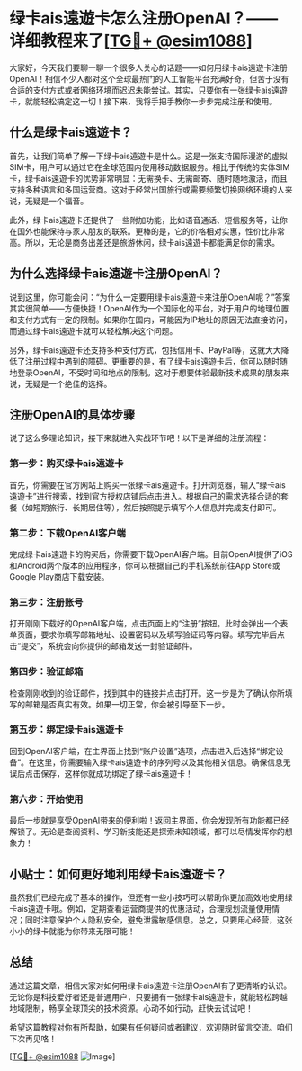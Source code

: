 # 绿卡ais遠遊卡怎么注册OpenAI？——详细教程来了[[TG💪+ @esim1088](https://t.me/s/esim1088)]

大家好，今天我们要聊一聊一个很多人关心的话题——如何用绿卡ais遠遊卡注册OpenAI！相信不少人都对这个全球最热门的人工智能平台充满好奇，但苦于没有合适的支付方式或者网络环境而迟迟未能尝试。其实，只要你有一张绿卡ais遠遊卡，就能轻松搞定这一切！接下来，我将手把手教你一步步完成注册和使用。

## 什么是绿卡ais遠遊卡？

首先，让我们简单了解一下绿卡ais遠遊卡是什么。这是一张支持国际漫游的虚拟SIM卡，用户可以通过它在全球范围内使用移动数据服务。相比于传统的实体SIM卡，绿卡ais遠遊卡的优势非常明显：无需换卡、无需邮寄、随时随地激活，而且支持多种语言和多国运营商。这对于经常出国旅行或需要频繁切换网络环境的人来说，无疑是一个福音。

此外，绿卡ais遠遊卡还提供了一些附加功能，比如语音通话、短信服务等，让你在国外也能保持与家人朋友的联系。更棒的是，它的价格相对实惠，性价比非常高。所以，无论是商务出差还是旅游休闲，绿卡ais遠遊卡都能满足你的需求。

## 为什么选择绿卡ais遠遊卡注册OpenAI？

说到这里，你可能会问：“为什么一定要用绿卡ais遠遊卡来注册OpenAI呢？”答案其实很简单——方便快捷！OpenAI作为一个国际化的平台，对于用户的地理位置和支付方式有一定的限制。如果你在国内，可能因为IP地址的原因无法直接访问，而通过绿卡ais遠遊卡就可以轻松解决这个问题。

另外，绿卡ais遠遊卡还支持多种支付方式，包括信用卡、PayPal等，这就大大降低了注册过程中遇到的障碍。更重要的是，有了绿卡ais遠遊卡后，你可以随时随地登录OpenAI，不受时间和地点的限制。这对于想要体验最新技术成果的朋友来说，无疑是一个绝佳的选择。

## 注册OpenAI的具体步骤

说了这么多理论知识，接下来就进入实战环节吧！以下是详细的注册流程：

### 第一步：购买绿卡ais遠遊卡
首先，你需要在官方网站上购买一张绿卡ais遠遊卡。打开浏览器，输入“绿卡ais遠遊卡”进行搜索，找到官方授权店铺后点击进入。根据自己的需求选择合适的套餐（如短期旅行、长期居住等），然后按照提示填写个人信息并完成支付即可。

### 第二步：下载OpenAI客户端
完成绿卡ais遠遊卡的购买后，你需要下载OpenAI客户端。目前OpenAI提供了iOS和Android两个版本的应用程序，你可以根据自己的手机系统前往App Store或Google Play商店下载安装。

### 第三步：注册账号
打开刚刚下载好的OpenAI客户端，点击页面上的“注册”按钮。此时会弹出一个表单页面，要求你填写邮箱地址、设置密码以及填写验证码等内容。填写完毕后点击“提交”，系统会向你提供的邮箱发送一封验证邮件。

### 第四步：验证邮箱
检查刚刚收到的验证邮件，找到其中的链接并点击打开。这一步是为了确认你所填写的邮箱是否真实有效。如果一切正常，你会被引导至下一步。

### 第五步：绑定绿卡ais遠遊卡
回到OpenAI客户端，在主界面上找到“账户设置”选项，点击进入后选择“绑定设备”。在这里，你需要输入绿卡ais遠遊卡的序列号以及其他相关信息。确保信息无误后点击保存，这样你就成功绑定了绿卡ais遠遊卡！

### 第六步：开始使用
最后一步就是享受OpenAI带来的便利啦！返回主界面，你会发现所有功能都已经解锁了。无论是查阅资料、学习新技能还是探索未知领域，都可以尽情发挥你的想象力！

## 小贴士：如何更好地利用绿卡ais遠遊卡？
虽然我们已经完成了基本的操作，但还有一些小技巧可以帮助你更加高效地使用绿卡ais遠遊卡哦。例如，定期查看运营商提供的优惠活动，合理规划流量使用情况；同时注意保护个人隐私安全，避免泄露敏感信息。总之，只要用心经营，这张小小的绿卡就能为你带来无限可能！

## 总结
通过这篇文章，相信大家对如何用绿卡ais遠遊卡注册OpenAI有了更清晰的认识。无论你是科技爱好者还是普通用户，只要拥有一张绿卡ais遠遊卡，就能轻松跨越地域限制，畅享全球顶尖的技术资源。心动不如行动，赶快去试试吧！

希望这篇教程对你有所帮助，如果有任何疑问或者建议，欢迎随时留言交流。咱们下次再见咯！

[[TG💪+ @esim1088](https://t.me/s/esim1088) ![Image](https://i.postimg.cc/4NQfJmqS/Snipaste-2025-05-13-00-14-12.png)]